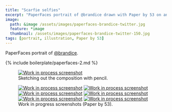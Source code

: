 ```yaml
---
title: "Scarfie selfies"
excerpt: "PaperFaces portrait of @brandice drawn with Paper by 53 on an iPad."
image: 
  path: &image /assets/images/paperfaces-brandice-twitter.jpg 
  feature: *image
  thumbnail: /assets/images/paperfaces-brandice-twitter-150.jpg
tags: [portrait, illustration, Paper by 53]
---
```


PaperFaces portrait of <a href="https://twitter.com/brandice">@brandice</a>.

{% include boilerplate/paperfaces-2.md %}

<figure>
  <a href="/assets/images/paperfaces-brandice-process-1-lg.jpg"><img src="/assets/images/paperfaces-brandice-process-1-750.jpg" alt="Work in process screenshot"></a>
  <figcaption>Sketching out the composition with pencil.</figcaption>
</figure>

<figure class="half">
  <a href="/assets/images/paperfaces-brandice-process-2-lg.jpg"><img src="/assets/images/paperfaces-brandice-process-2-600.jpg" alt="Work in process screenshot"></a>
  <a href="/assets/images/paperfaces-brandice-process-3-lg.jpg"><img src="/assets/images/paperfaces-brandice-process-3-600.jpg" alt="Work in process screenshot"></a>
  <a href="/assets/images/paperfaces-brandice-process-4-lg.jpg"><img src="/assets/images/paperfaces-brandice-process-4-600.jpg" alt="Work in process screenshot"></a>
  <a href="/assets/images/paperfaces-brandice-process-5-lg.jpg"><img src="/assets/images/paperfaces-brandice-process-5-600.jpg" alt="Work in process screenshot"></a>
  <a href="/assets/images/paperfaces-brandice-process-6-lg.jpg"><img src="/assets/images/paperfaces-brandice-process-6-600.jpg" alt="Work in process screenshot"></a>
  <a href="/assets/images/paperfaces-brandice-process-7-lg.jpg"><img src="/assets/images/paperfaces-brandice-process-7-600.jpg" alt="Work in process screenshot"></a>
  <figcaption>Work in progress screenshots (Paper by 53).</figcaption>
</figure>
